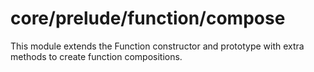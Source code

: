 # core/prelude/function/compose

This module extends the Function constructor and prototype with extra methods to create function compositions.
